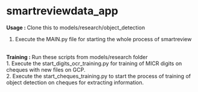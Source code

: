 # smartreviewdata_app
<b> Usage : </b>
Clone this to models/research/object_detection
1. Execute the MAIN.py file for starting the whole process of smartreview 
<br>
<b> Training : </b>
Run these scripts from models/research folder <br>
1. Execute the start_digits_ocr_training.py for training of MICR digits on cheques with new files on GCP. <br>
2. Execute the start_cheques_training.py to start the process of training of object detection on cheques for extracting information.
